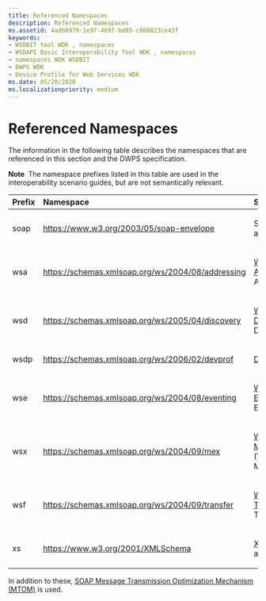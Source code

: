 ```yaml
---
title: Referenced Namespaces
description: Referenced Namespaces
ms.assetid: 4adb0979-1e97-4697-bd85-c808023ce43f
keywords:
- WSDBIT tool WDK , namespaces
- WSDAPI Basic Interoperability Tool WDK , namespaces
- namespaces WDK WSDBIT
- DWPS WDK
- Device Profile for Web Services WDK
ms.date: 05/20/2020
ms.localizationpriority: medium
---
```


# Referenced Namespaces


The information in the following table describes the namespaces that are referenced in this section and the DWPS specification.

**Note**  The namespace prefixes listed in this table are used in the interoperability scenario guides, but are not semantically relevant.

 

<table>
<colgroup>
<col width="33%" />
<col width="33%" />
<col width="33%" />
</colgroup>
<thead>
<tr class="header">
<th align="left">Prefix</th>
<th align="left">Namespace</th>
<th align="left">Specification</th>
</tr>
</thead>
<tbody>
<tr class="odd">
<td align="left"><p>soap</p></td>
<td align="left"><p><a href="https://www.w3.org/2003/05/soap-envelope/" data-raw-source="[https://www.w3.org/2003/05/soap-envelope](https://www.w3.org/2003/05/soap-envelope/)">https://www.w3.org/2003/05/soap-envelope</a></p></td>
<td align="left"><p>SOAP 1.2 <a href="https://www.w3.org/TR/2003/REC-soap12-part1-20030624/" data-raw-source="[part 1](https://www.w3.org/TR/2003/REC-soap12-part1-20030624/)">part 1</a> and <a href="https://www.w3.org/TR/2003/REC-soap12-part2-20030624/" data-raw-source="[part 2](https://www.w3.org/TR/2003/REC-soap12-part2-20030624/)">part 2</a></p></td>
</tr>
<tr class="even">
<td align="left"><p>wsa</p></td>
<td align="left"><p><a href="https://schemas.xmlsoap.org/ws/2004/08/addressing" data-raw-source="[https://schemas.xmlsoap.org/ws/2004/08/addressing](https://schemas.xmlsoap.org/ws/2004/08/addressing/)">https://schemas.xmlsoap.org/ws/2004/08/addressing</a></p></td>
<td align="left"><p><a href="https://www.w3.org/Submission/2004/SUBM-ws-addressing-20040810/" data-raw-source="[Web Services Addressing](https://www.w3.org/Submission/2004/SUBM-ws-addressing-20040810/)">Web Services Addressing</a> (WS-Addressing)</p></td>
</tr>
<tr class="odd">
<td align="left"><p>wsd</p></td>
<td align="left"><p><a href="https://schemas.xmlsoap.org/ws/2005/04/discovery/" data-raw-source="[https://schemas.xmlsoap.org/ws/2005/04/discovery](https://schemas.xmlsoap.org/ws/2005/04/discovery/)">https://schemas.xmlsoap.org/ws/2005/04/discovery</a></p></td>
<td align="left"><p><a href="https://specs.xmlsoap.org/ws/2005/04/discovery/ws-discovery.pdf" data-raw-source="[Web Services Discovery](https://specs.xmlsoap.org/ws/2005/04/discovery/ws-discovery.pdf)">Web Services Discovery</a> (WS-Discovery)</p></td>
</tr>
<tr class="even">
<td align="left"><p>wsdp</p></td>
<td align="left"><p><a href="https://schemas.xmlsoap.org/ws/2006/02/devprof/" data-raw-source="[https://schemas.xmlsoap.org/ws/2006/02/devprof](https://schemas.xmlsoap.org/ws/2006/02/devprof/)">https://schemas.xmlsoap.org/ws/2006/02/devprof</a></p></td>
<td align="left"><p><a href="https://specs.xmlsoap.org/ws/2006/02/devprof/DevicesProfile.pdf" data-raw-source="[Devices Profile](https://specs.xmlsoap.org/ws/2006/02/devprof/DevicesProfile.pdf)">Devices Profile</a></p></td>
</tr>
<tr class="odd">
<td align="left"><p>wse</p></td>
<td align="left"><p><a href="https://schemas.xmlsoap.org/ws/2004/08/eventing/" data-raw-source="[https://schemas.xmlsoap.org/ws/2004/08/eventing](https://schemas.xmlsoap.org/ws/2004/08/eventing/)">https://schemas.xmlsoap.org/ws/2004/08/eventing</a></p></td>
<td align="left"><p><a href="https://docs.microsoft.com/previous-versions/ms951233(v=msdn.10)" data-raw-source="[Web Services Eventing](/previous-versions/ms951233(v=msdn.10)">Web Services Eventing</a> (WS-Eventing)</p></td>
</tr>
<tr class="even">
<td align="left"><p>wsx</p></td>
<td align="left"><p><a href="https://schemas.xmlsoap.org/ws/2004/09/mex/" data-raw-source="[https://schemas.xmlsoap.org/ws/2004/09/mex](https://schemas.xmlsoap.org/ws/2004/09/mex/)">https://schemas.xmlsoap.org/ws/2004/09/mex</a></p></td>
<td align="left"><p><a href="https://specs.xmlsoap.org/ws/2004/09/mex/WS-MetadataExchange0904.pdf" data-raw-source="[Web Services MetadataExchange](https://specs.xmlsoap.org/ws/2004/09/mex/WS-MetadataExchange0904.pdf)">Web Services MetadataExchange</a> (WS-MetadataExchange)</p></td>
</tr>
<tr class="odd">
<td align="left"><p>wsf</p></td>
<td align="left"><p><a href="https://schemas.xmlsoap.org/ws/2004/09/transfer/" data-raw-source="[https://schemas.xmlsoap.org/ws/2004/09/transfer](https://schemas.xmlsoap.org/ws/2004/09/transfer/)">https://schemas.xmlsoap.org/ws/2004/09/transfer</a></p></td>
<td align="left"><p><a href="https://schemas.xmlsoap.org/ws/2004/09/transfer/" data-raw-source="[Web Services Transfer](https://schemas.xmlsoap.org/ws/2004/09/transfer/)">Web Services Transfer</a> (WS-Transfer)</p></td>
</tr>
<tr class="even">
<td align="left"><p>xs</p></td>
<td align="left"><p><a href="https://www.w3.org/2001/XMLSchema" data-raw-source="[https://www.w3.org/2001/XMLSchema](https://www.w3.org/2001/XMLSchema)">https://www.w3.org/2001/XMLSchema</a></p></td>
<td align="left"><p><a href="https://www.w3.org/TR/2001/REC-xmlschema-1-20010502/" data-raw-source="[XML Schema Part 1](https://www.w3.org/TR/2001/REC-xmlschema-1-20010502/)">XML Schema Part 1</a> and <a href="https://www.w3.org/TR/2001/REC-xmlschema-2-20010502/" data-raw-source="[Part 2](https://www.w3.org/TR/2001/REC-xmlschema-2-20010502/)">Part 2</a></p></td>
</tr>
</tbody>
</table>

 

In addition to these, [SOAP Message Transmission Optimization Mechanism (MTOM)](https://www.w3.org/TR/2005/REC-soap12-mtom-20050125/) is used.

 

